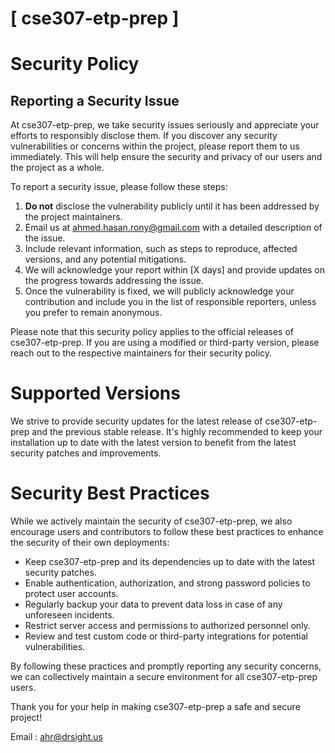 # [ cse307-etp-prep ]

# Security Policy

## Reporting a Security Issue

At cse307-etp-prep, we take security issues seriously and appreciate your efforts to responsibly disclose them. If you discover any security vulnerabilities or concerns within the project, please report them to us immediately. This will help ensure the security and privacy of our users and the project as a whole.

To report a security issue, please follow these steps:

1. **Do not** disclose the vulnerability publicly until it has been addressed by the project maintainers.
2. Email us at [ahmed.hasan.rony@gmail.com](mailto:ahmed.hasan.rony@gmail.com) with a detailed description of the issue.
3. Include relevant information, such as steps to reproduce, affected versions, and any potential mitigations.
4. We will acknowledge your report within [X days] and provide updates on the progress towards addressing the issue.
5. Once the vulnerability is fixed, we will publicly acknowledge your contribution and include you in the list of responsible reporters, unless you prefer to remain anonymous.

Please note that this security policy applies to the official releases of cse307-etp-prep. If you are using a modified or third-party version, please reach out to the respective maintainers for their security policy.

# Supported Versions

We strive to provide security updates for the latest release of cse307-etp-prep and the previous stable release. It's highly recommended to keep your installation up to date with the latest version to benefit from the latest security patches and improvements.

# Security Best Practices

While we actively maintain the security of cse307-etp-prep, we also encourage users and contributors to follow these best practices to enhance the security of their own deployments:

- Keep cse307-etp-prep and its dependencies up to date with the latest security patches.
- Enable authentication, authorization, and strong password policies to protect user accounts.
- Regularly backup your data to prevent data loss in case of any unforeseen incidents.
- Restrict server access and permissions to authorized personnel only.
- Review and test custom code or third-party integrations for potential vulnerabilities.

By following these practices and promptly reporting any security concerns, we can collectively maintain a secure environment for all cse307-etp-prep users.

Thank you for your help in making cse307-etp-prep a safe and secure project!

Email : [ahr@drsight.us](mailto:ahr@drsight.us)


